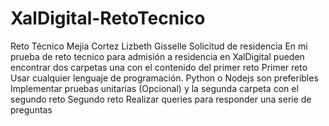 # XalDigital-RetoTecnico
Reto Técnico Mejia Cortez Lizbeth Gisselle Solicitud de residencia
En mi prueba de reto tecnico para admisión a residencia en XalDigital pueden encontrar dos carpetas una con el contenido del primer reto
Primer reto
Usar cualquier lenguaje de programación. Python o Nodejs son
preferibles
Implementar pruebas unitarias (Opcional)
y la segunda carpeta con  el segundo reto 
Segundo reto
Realizar queries para responder una serie de preguntas
